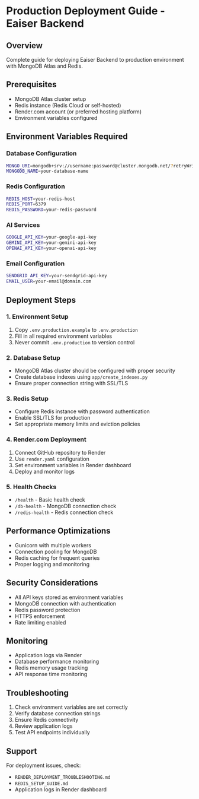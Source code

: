 # Production Deployment Guide - Eaiser Backend

## Overview
Complete guide for deploying Eaiser Backend to production environment with MongoDB Atlas and Redis.

## Prerequisites
- MongoDB Atlas cluster setup
- Redis instance (Redis Cloud or self-hosted)
- Render.com account (or preferred hosting platform)
- Environment variables configured

## Environment Variables Required

### Database Configuration
```bash
MONGO_URI=mongodb+srv://username:password@cluster.mongodb.net/?retryWrites=true&w=majority&ssl=true&tls=true
MONGODB_NAME=your-database-name
```

### Redis Configuration
```bash
REDIS_HOST=your-redis-host
REDIS_PORT=6379
REDIS_PASSWORD=your-redis-password
```

### AI Services
```bash
GOOGLE_API_KEY=your-google-api-key
GEMINI_API_KEY=your-gemini-api-key
OPENAI_API_KEY=your-openai-api-key
```

### Email Configuration
```bash
SENDGRID_API_KEY=your-sendgrid-api-key
EMAIL_USER=your-email@domain.com
```

## Deployment Steps

### 1. Environment Setup
1. Copy `.env.production.example` to `.env.production`
2. Fill in all required environment variables
3. Never commit `.env.production` to version control

### 2. Database Setup
- MongoDB Atlas cluster should be configured with proper security
- Create database indexes using `app/create_indexes.py`
- Ensure proper connection string with SSL/TLS

### 3. Redis Setup
- Configure Redis instance with password authentication
- Enable SSL/TLS for production
- Set appropriate memory limits and eviction policies

### 4. Render.com Deployment
1. Connect GitHub repository to Render
2. Use `render.yaml` configuration
3. Set environment variables in Render dashboard
4. Deploy and monitor logs

### 5. Health Checks
- `/health` - Basic health check
- `/db-health` - MongoDB connection check
- `/redis-health` - Redis connection check

## Performance Optimizations
- Gunicorn with multiple workers
- Connection pooling for MongoDB
- Redis caching for frequent queries
- Proper logging and monitoring

## Security Considerations
- All API keys stored as environment variables
- MongoDB connection with authentication
- Redis password protection
- HTTPS enforcement
- Rate limiting enabled

## Monitoring
- Application logs via Render
- Database performance monitoring
- Redis memory usage tracking
- API response time monitoring

## Troubleshooting
1. Check environment variables are set correctly
2. Verify database connection strings
3. Ensure Redis connectivity
4. Review application logs
5. Test API endpoints individually

## Support
For deployment issues, check:
- `RENDER_DEPLOYMENT_TROUBLESHOOTING.md`
- `REDIS_SETUP_GUIDE.md`
- Application logs in Render dashboard